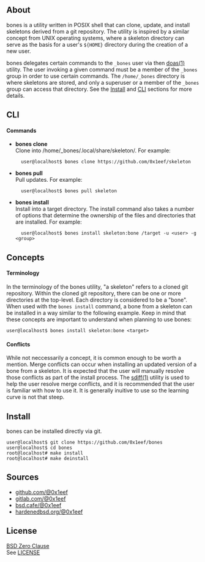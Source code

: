 ## About

bones is a utility written in POSIX shell that can clone,
update, and install skeletons derived from a git repository.
The utility is inspired by a similar concept from UNIX operating
systems, where a skeleton directory can serve as the basis for
a user's `${HOME}` directory during the creation of a new user.

bones delegates certain commands to the `_bones` user via then
[doas(1)](https://man.openbsd.org/doas)
utility. The user invoking a given command must be a member of
the `_bones` group in order to use certain commands. The `/home/_bones`
directory is where skeletons are stored, and only a superuser
or a member of the `_bones` group can access that directory.
See the [Install](#install) and [CLI](#cli) sections for more
details.

## CLI

#### Commands

* **bones clone** <br>
Clone into /home/_bones/.local/share/skeleton/. For example:

        user@localhost$ bones clone https://github.com/0x1eef/skeleton

* **bones pull** <br>
Pull updates. For example:

        user@localhost$ bones pull skeleton

* **bones install** <br>
Install into a target directory. The install command also takes
a number of options that determine the ownership of the files
and directories that are installed. For example:

        user@localhost$ bones install skeleton:bone /target -u <user> -g <group>

## Concepts

#### Terminology

In the terminology of the bones utility, "a skeleton" refers
to a cloned git repository. Within the cloned git repository,
there can be one or more directories at the top-level.
Each directory is considered to be a "bone". When used with
the `bones install` command, a bone from a skeleton can be
installed in a way similar to the following example.
Keep in mind that these concepts are important to understand
when planning to use bones:

    user@localhost$ bones install skeleton:bone <target>

#### Conflicts

While not neccessarily a concept, it is common enough to be worth
a mention. Merge conflicts can occur when installing an updated
version of a bone from a skeleton. It is expected that the user
will manually resolve those conflicts as part of the install
process. The
[sdiff(1)](https://man.freebsd.org/cgi/man.cgi?sdiff)
utility is used to help the user resolve merge conflicts, and
it is recommended that the user is familiar with how to use it.
It is generally inuitive to use so the learning curve is not that
steep.

## Install

bones can be installed directly via git.

    user@localhost$ git clone https://github.com/0x1eef/bones
    user@localhost$ cd bones
    root@localhost# make install
    root@localhost# make deinstall

## Sources

* [github.com/@0x1eef](https://github.com/0x1eef/bones)
* [gitlab.com/@0x1eef](https://gitlab.com/0x1eef/bones)
* [bsd.cafe/@0x1eef](https://brew.bsd.cafe/0x1eef/bones)
* [hardenedbsd.org/@0x1eef](https://git.hardenedbsd.org/0x1eef/bones)

## License

[BSD Zero Clause](https://choosealicense.com/licenses/0bsd/) <br>
See [LICENSE](./share/bones/LICENSE)
